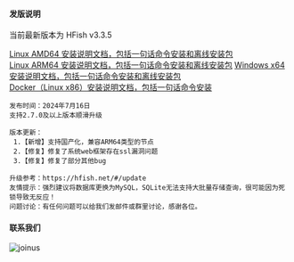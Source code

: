 #### 发版说明

当前最新版本为 HFish v3.3.5

[Linux AMD64 安装说明文档，包括一句话命令安装和离线安装包](https://hfish.net/#/2-2-linux)  
[Linux ARM64 安装说明文档，包括一句话命令安装和离线安装包](https://hfish.net/#/2-2-linux) 
[Windows x64 安装说明文档，包括一句话命令安装和离线安装包](https://hfish.net/#/2-3-windows)  
[Docker（Linux x86）安装说明文档，包括一句话命令安装](https://hfish.net/#/2-1-docker)  

```
发布时间：2024年7月16日
支持2.7.0及以上版本顺滑升级

版本更新：
 1.【新增】支持国产化，兼容ARM64类型的节点
 2.【修复】修复了系统web框架存在ssl漏洞问题
 3.【修复】修复了部分其他bug

升级参考：https://hfish.net/#/update
友情提示：强烈建议将数据库更换为MySQL，SQLite无法支持大批量存储查询，很可能因为死锁导致无反应！
问题讨论：有任何问题可以给我们发邮件或群里讨论，感谢各位。
```


#### 联系我们

![joinus](/images/joinus.png)

